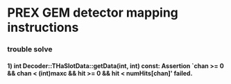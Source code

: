 # PREX GEM detector mapping instructions








### trouble solve

#### 1) int Decoder::THaSlotData::getData(int, int) const: Assertion `chan >= 0 && chan < (int)maxc && hit >= 0 && hit < numHits[chan]' failed.
  